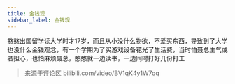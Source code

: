 ```yaml
---
title: 金钱观
sidebar_label: 金钱观
---
```


憨憨出国留学读大学时才17岁，而且从小没什么物欲，不爱买东西，导致到了大学也没什么金钱观念，有一个学期为了买游戏设备花光了生活费，当时怕聂总生气或者担心，也怕麻烦聂总，憨憨就一边读书，一边同时打好几份打工

> 来源于评论区 bilibili.com/video/BV1qK4y1W7qq
